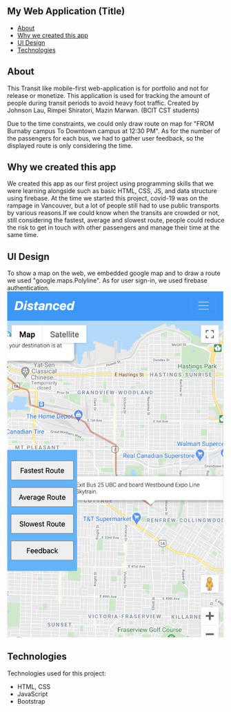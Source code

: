 ## My Web Application (Title)

* [About](#about)
* [Why we created this app](#why_we_created_this_app)
* [UI Design](#ui_design)
* [Technologies](#technologies)

## About
This Transit like mobile-first web-application is for portfolio and not for release or monetize.
This application is used for tracking the amount of people during transit periods to avoid heavy foot traffic. 
Created by Johnson Lau, Rimpei Shiratori, Mazin Marwan. (BCIT CST students) 

Due to the time constraints, we could only draw route on map for "FROM Burnaby campus To Downtown campus at 12:30 PM". As for the number of the passengers for each bus, we had to gather user feedback, so the displayed route is only considering the time.
	
## Why we created this app
We created this app as our first project using programming skills that we were learning alongside such as basic HTML, CSS, JS, and data structure using firebase. At the time we started this project, covid-19 was on the rampage in Vancouver, but a lot of people still had to use public transports by various reasons.If we could know when the transits are crowded or not, still considering the fastest, average and slowest route, people could reduce the risk to get in touch with other passengers and manage their time at the same time.
	
## UI Design
To show a map on the web, we embedded google map and to draw a route we used "google.maps.Polyline".
As for user sign-in, we used firebase authentication.
![Image of route](/images/map.png)

	
## Technologies
Technologies used for this project:
* HTML, CSS
* JavaScript
* Bootstrap 



